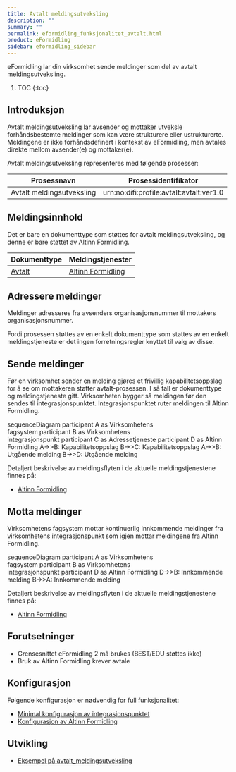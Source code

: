```yaml
---
title: Avtalt meldingsutveksling
description: ""
summary: ""
permalink: eformidling_funksjonalitet_avtalt.html
product: eFormidling
sidebar: eformidling_sidebar
---
```


eFormidling lar din virksomhet sende meldinger som del av avtalt meldingsutveksling.

1. TOC
{:toc}

## Introduksjon

Avtalt meldingsutveksling lar avsender og mottaker utveksle forhåndsbestemte meldinger som kan være strukturere eller
ustrukturerte. Meldingene er ikke forhåndsdefinert i kontekst av eFormidling, men avtales direkte mellom avsender(e) og
mottaker(e).

Avtalt meldingsutveksling representeres med følgende prosesser:

| **Prosessnavn**           | **Prosessidentifikator**                 |
| ------------------------- | ---------------------------------------- |
| Avtalt meldingsutveksling | urn:no:difi:profile:avtalt:avtalt:ver1.0 |

## Meldingsinnhold

Det er bare en dokumenttype som støttes for avtalt meldingsutveksling, og denne er bare støttet av Altinn Formidling.

| **Dokumenttype**                                         | **Meldingstjenester**                                             |
| -------------------------------------------------------- | ----------------------------------------------------------------- |
| [Avtalt](eformidling_utvikling_dokumenttype_avtalt.html) | [Altinn Formidling](eformidling_utvikling_altinn_formidling.html) |

## Adressere meldinger

Meldinger adresseres fra avsenders organisasjonsnummer til mottakers organisasjonsnummer.

Fordi prosessen støttes av en enkelt dokumenttype som støttes av en enkelt meldingstjeneste er det ingen
forretningsregler knyttet til valg av disse.

## Sende meldinger

Før en virksomhet sender en melding gjøres et frivillig kapabilitetsoppslag for å se om mottakeren støtter
avtalt-prosessen. I så fall er dokumenttype og meldingstjeneste gitt. Virksomheten bygger så meldingen før den sendes
til integrasjonspunktet. Integrasjonspunktet ruter meldingen til Altinn Formidling.

<div class="mermaid">
sequenceDiagram
participant A as Virksomhetens<br>fagsystem
participant B as Virksomhetens<br>integrasjonspunkt
participant C as Adressetjeneste
participant D as Altinn Formidling
A->>B: Kapabilitetsoppslag
B->>C: Kapabilitetsoppslag
A->>B: Utgående melding
B->>D: Utgående melding
</div>

Detaljert beskrivelse av meldingsflyten i de aktuelle meldingstjenestene finnes på:
- [Altinn Formidling](eformidling_utvikling_altinn_formidling.html)

## Motta meldinger

Virksomhetens fagsystem mottar kontinuerlig innkommende meldinger fra virksomhetens integrasjonspunkt som igjen mottar
meldingene fra Altinn Formidling.

<div class="mermaid">
sequenceDiagram
participant A as Virksomhetens<br>fagsystem
participant B as Virksomhetens<br>integrasjonspunkt
participant D as Altinn Formidling
D->>B: Innkommende melding
B->>A: Innkommende melding
</div>

Detaljert beskrivelse av meldingsflyten i de aktuelle meldingstjenestene finnes på:
- [Altinn Formidling](eformidling_utvikling_altinn_formidling.html)

## Forutsetninger

- Grensesnittet eFormidling 2 må brukes (BEST/EDU støttes ikke)
- Bruk av Altinn Formidling krever avtale

## Konfigurasjon

Følgende konfigurasjon er nødvendig for full funksjonalitet:

- [Minimal konfigurasjon av integrasjonspunktet](eformidling_konfigurasjon_minimal.html)
- [Konfigurasjon av Altinn Formidling](eformidling_konfigurasjon_altinn_formidling.html)

## Utvikling

- [Eksempel på avtalt_meldingsutveksling](eformidling_utvikling_eksempel_avtalt.html)
